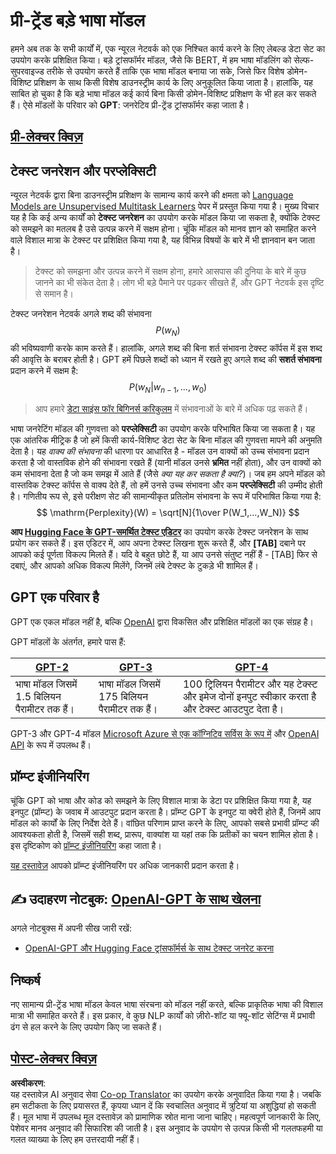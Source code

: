 <!--
CO_OP_TRANSLATOR_METADATA:
{
  "original_hash": "2efbb183384a50f0fc0cde02534d912f",
  "translation_date": "2025-08-24T10:21:39+00:00",
  "source_file": "lessons/5-NLP/20-LangModels/README.md",
  "language_code": "hi"
}
-->
# प्री-ट्रेंड बड़े भाषा मॉडल

हमने अब तक के सभी कार्यों में, एक न्यूरल नेटवर्क को एक निश्चित कार्य करने के लिए लेबल्ड डेटा सेट का उपयोग करके प्रशिक्षित किया। बड़े ट्रांसफॉर्मर मॉडल, जैसे कि BERT, में हम भाषा मॉडलिंग को सेल्फ-सुपरवाइज्ड तरीके से उपयोग करते हैं ताकि एक भाषा मॉडल बनाया जा सके, जिसे फिर विशेष डोमेन-विशिष्ट प्रशिक्षण के साथ किसी विशेष डाउनस्ट्रीम कार्य के लिए अनुकूलित किया जाता है। हालांकि, यह साबित हो चुका है कि बड़े भाषा मॉडल कई कार्य बिना किसी डोमेन-विशिष्ट प्रशिक्षण के भी हल कर सकते हैं। ऐसे मॉडलों के परिवार को **GPT**: जनरेटिव प्री-ट्रेंड ट्रांसफॉर्मर कहा जाता है।

## [प्री-लेक्चर क्विज़](https://red-field-0a6ddfd03.1.azurestaticapps.net/quiz/120)

## टेक्स्ट जनरेशन और परप्लेक्सिटी

न्यूरल नेटवर्क द्वारा बिना डाउनस्ट्रीम प्रशिक्षण के सामान्य कार्य करने की क्षमता को [Language Models are Unsupervised Multitask Learners](https://cdn.openai.com/better-language-models/language_models_are_unsupervised_multitask_learners.pdf) पेपर में प्रस्तुत किया गया है। मुख्य विचार यह है कि कई अन्य कार्यों को **टेक्स्ट जनरेशन** का उपयोग करके मॉडल किया जा सकता है, क्योंकि टेक्स्ट को समझने का मतलब है उसे उत्पन्न करने में सक्षम होना। चूंकि मॉडल को मानव ज्ञान को समाहित करने वाले विशाल मात्रा के टेक्स्ट पर प्रशिक्षित किया गया है, यह विभिन्न विषयों के बारे में भी ज्ञानवान बन जाता है।

> टेक्स्ट को समझना और उत्पन्न करने में सक्षम होना, हमारे आसपास की दुनिया के बारे में कुछ जानने का भी संकेत देता है। लोग भी बड़े पैमाने पर पढ़कर सीखते हैं, और GPT नेटवर्क इस दृष्टि से समान है।

टेक्स्ट जनरेशन नेटवर्क अगले शब्द की संभावना $$P(w_N)$$ की भविष्यवाणी करके काम करते हैं। हालांकि, अगले शब्द की बिना शर्त संभावना टेक्स्ट कॉर्पस में इस शब्द की आवृत्ति के बराबर होती है। GPT हमें पिछले शब्दों को ध्यान में रखते हुए अगले शब्द की **सशर्त संभावना** प्रदान करने में सक्षम है: $$P(w_N | w_{n-1}, ..., w_0)$$

> आप हमारे [डेटा साइंस फॉर बिगिनर्स करिकुलम](https://github.com/microsoft/Data-Science-For-Beginners/tree/main/1-Introduction/04-stats-and-probability) में संभावनाओं के बारे में अधिक पढ़ सकते हैं।

भाषा जनरेटिंग मॉडल की गुणवत्ता को **परप्लेक्सिटी** का उपयोग करके परिभाषित किया जा सकता है। यह एक आंतरिक मीट्रिक है जो हमें किसी कार्य-विशिष्ट डेटा सेट के बिना मॉडल की गुणवत्ता मापने की अनुमति देता है। यह *वाक्य की संभावना* की धारणा पर आधारित है - मॉडल उन वाक्यों को उच्च संभावना प्रदान करता है जो वास्तविक होने की संभावना रखते हैं (यानी मॉडल उनसे **भ्रमित** नहीं होता), और उन वाक्यों को कम संभावना देता है जो कम समझ में आते हैं (जैसे *क्या यह कर सकता है क्या?*)। जब हम अपने मॉडल को वास्तविक टेक्स्ट कॉर्पस से वाक्य देते हैं, तो हमें उनसे उच्च संभावना और कम **परप्लेक्सिटी** की उम्मीद होती है। गणितीय रूप से, इसे परीक्षण सेट की सामान्यीकृत प्रतिलोम संभावना के रूप में परिभाषित किया गया है:
$$
\mathrm{Perplexity}(W) = \sqrt[N]{1\over P(W_1,...,W_N)}
$$ 

**आप [Hugging Face के GPT-समर्थित टेक्स्ट एडिटर](https://transformer.huggingface.co/doc/gpt2-large)** का उपयोग करके टेक्स्ट जनरेशन के साथ प्रयोग कर सकते हैं। इस एडिटर में, आप अपना टेक्स्ट लिखना शुरू करते हैं, और **[TAB]** दबाने पर आपको कई पूर्णता विकल्प मिलते हैं। यदि वे बहुत छोटे हैं, या आप उनसे संतुष्ट नहीं हैं - [TAB] फिर से दबाएं, और आपको अधिक विकल्प मिलेंगे, जिनमें लंबे टेक्स्ट के टुकड़े भी शामिल हैं।

## GPT एक परिवार है

GPT एक एकल मॉडल नहीं है, बल्कि [OpenAI](https://openai.com) द्वारा विकसित और प्रशिक्षित मॉडलों का एक संग्रह है।

GPT मॉडलों के अंतर्गत, हमारे पास हैं:

| [GPT-2](https://huggingface.co/docs/transformers/model_doc/gpt2#openai-gpt2) | [GPT-3](https://openai.com/research/language-models-are-few-shot-learners) | [GPT-4](https://openai.com/gpt-4) |
| -- | -- | -- |
| भाषा मॉडल जिसमें 1.5 बिलियन पैरामीटर तक हैं। | भाषा मॉडल जिसमें 175 बिलियन पैरामीटर तक हैं। | 100 ट्रिलियन पैरामीटर और यह टेक्स्ट और इमेज दोनों इनपुट स्वीकार करता है और टेक्स्ट आउटपुट देता है। |

GPT-3 और GPT-4 मॉडल [Microsoft Azure से एक कॉग्निटिव सर्विस के रूप में](https://azure.microsoft.com/en-us/services/cognitive-services/openai-service/#overview?WT.mc_id=academic-77998-cacaste) और [OpenAI API](https://openai.com/api/) के रूप में उपलब्ध हैं।

## प्रॉम्प्ट इंजीनियरिंग

चूंकि GPT को भाषा और कोड को समझने के लिए विशाल मात्रा के डेटा पर प्रशिक्षित किया गया है, यह इनपुट (प्रॉम्प्ट) के जवाब में आउटपुट प्रदान करता है। प्रॉम्प्ट GPT के इनपुट या क्वेरी होते हैं, जिनमें आप मॉडल को कार्यों के लिए निर्देश देते हैं। वांछित परिणाम प्राप्त करने के लिए, आपको सबसे प्रभावी प्रॉम्प्ट की आवश्यकता होती है, जिसमें सही शब्द, प्रारूप, वाक्यांश या यहां तक कि प्रतीकों का चयन शामिल होता है। इस दृष्टिकोण को [प्रॉम्प्ट इंजीनियरिंग](https://learn.microsoft.com/en-us/shows/ai-show/the-basics-of-prompt-engineering-with-azure-openai-service?WT.mc_id=academic-77998-bethanycheum) कहा जाता है।

[यह दस्तावेज़](https://learn.microsoft.com/en-us/semantic-kernel/prompt-engineering/?WT.mc_id=academic-77998-bethanycheum) आपको प्रॉम्प्ट इंजीनियरिंग पर अधिक जानकारी प्रदान करता है।

## ✍️ उदाहरण नोटबुक: [OpenAI-GPT के साथ खेलना](../../../../../lessons/5-NLP/20-LangModels/GPT-PyTorch.ipynb)

अगले नोटबुक्स में अपनी सीख जारी रखें:

* [OpenAI-GPT और Hugging Face ट्रांसफॉर्मर्स के साथ टेक्स्ट जनरेट करना](../../../../../lessons/5-NLP/20-LangModels/GPT-PyTorch.ipynb)

## निष्कर्ष

नए सामान्य प्री-ट्रेंड भाषा मॉडल केवल भाषा संरचना को मॉडल नहीं करते, बल्कि प्राकृतिक भाषा की विशाल मात्रा भी समाहित करते हैं। इस प्रकार, वे कुछ NLP कार्यों को ज़ीरो-शॉट या फ्यू-शॉट सेटिंग्स में प्रभावी ढंग से हल करने के लिए उपयोग किए जा सकते हैं।

## [पोस्ट-लेक्चर क्विज़](https://red-field-0a6ddfd03.1.azurestaticapps.net/quiz/220)

**अस्वीकरण**:  
यह दस्तावेज़ AI अनुवाद सेवा [Co-op Translator](https://github.com/Azure/co-op-translator) का उपयोग करके अनुवादित किया गया है। जबकि हम सटीकता के लिए प्रयासरत हैं, कृपया ध्यान दें कि स्वचालित अनुवाद में त्रुटियां या अशुद्धियां हो सकती हैं। मूल भाषा में उपलब्ध मूल दस्तावेज़ को प्रामाणिक स्रोत माना जाना चाहिए। महत्वपूर्ण जानकारी के लिए, पेशेवर मानव अनुवाद की सिफारिश की जाती है। इस अनुवाद के उपयोग से उत्पन्न किसी भी गलतफहमी या गलत व्याख्या के लिए हम उत्तरदायी नहीं हैं।